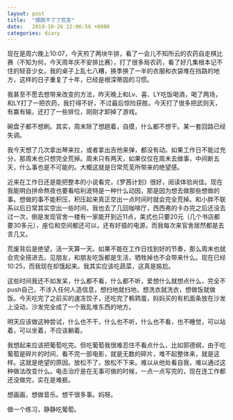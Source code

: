 ```yaml
---
layout: post
title:  "摆脱不了了荒芜"
date:   2019-10-26 22:06:56 +0800
categories: diary
---
```


现在是周六晚上10:07，今天煎了两块牛排，看了一会儿不知所云的农药自走棋比赛（不知为何，今天周年庆不安排比赛），打了很多局农药，看了好几集根本记不住的轻音少女。我的桌子上乱七八糟，换季换了一半的衣服和衣袋堆在挡路的地方，这样的日子重复了十年，已经是根深蒂固的习惯。

我甚至不愿去想带来改变的方法，昨天晚上和Lv、喜、LY吃饭喝酒，喝了两场，和LY打了一把农药，我打得不好，不过最后惊险获胜。今天打了很多把武则天，有赢有输，还打了一些排位，刚刚才卸掉了游戏。

碗盘子都不想刷。其实，周末除了想趟着，自摸，什么都不想干。某一套回路已经失调。

我今天想了几次拿出琴来拉，或者拿出吉他来弹，都没有动。如果工作日不能过充分，那周末也只想完全荒掉。周末只有两天，如果仅仅在周末去做事，中间断五天，什么事也是不可能的。大概这就是日常荒芜所带来的绝望感。

近来在工作日还是能把整本的小说看完，《罗茜计划》很好，阅读体验尚佳。现在我能明白拼命熬夜也要看哈利波特是一种什么动因，那是因为想去做那些想做的事。想做的事不能积压，积压起来真正空出一点时间时就会完全荒掉。和小胖不联系以后日常其实空出一些时间，我也去了几回咖啡厅，西西弗的卡办完之后还没去过一次，倒是发现官舍一楼有一家能开到近11点，美式也只要20元（几个书店都要30多元），座位和空间都还可以，还有好插的电源，而我每次来官舍居然都是去言几又。

荒废背后是绝望，活一天算一天。如果不能在工作日找到好的节奏，那么周末也就会完全搭进去。见朋友，和朋友吃饭都是生活，牺牲掉也不会带来什么。现在已经10:25，而我现在却饿起来。我其实应该吃蔬菜，这真是尴尬。

这些时间我还不如发呆，什么都不看，什么都不听，爱想什么就想点什么，完全不push自己，不涉入任何人造信息，想扫地就扫地，想洗衣就洗衣，想做饭就做饭。今天吃完了之前买的速冻饺子，还吃完了鹌鹑蛋，妈妈买的有机面条放在沙发上没动，沙发完全成了一个我乱堆东西的地方。

明天应该做这种尝试，什么也不干，什么也不听，什么也不看，也不睡觉，可以站着，可以坐着，不应该躺着。

我想起来应该把葡萄吃完。但吃葡萄我很难忍住不看点什么，比如郭德纲，由于吃葡萄是碎片的时间，看不完一部电影，就是无数的碎片，堆不起整体来，就是这样。这就是绝望的原因。放松不了，放松不下来。难以从他处看自我，难以通过这种做法改变什么。电击治疗是在无事可做的时候，一点一点写完的，现在连工作都还没做完，实在是难捱。

想画画，想做音乐。想干很多事。妈呀。

做一个练习，静静吃葡萄。
